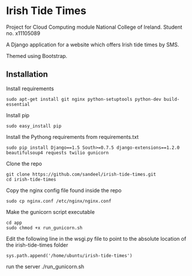 Irish Tide Times
==================

Project for Cloud Computing module National College of Ireland. Student no. x11105089

A Django application for a website which offers Irish tide times by SMS.

Themed using Bootstrap.

Installation
------------

Install requirements

    sudo apt-get install git nginx python-setuptools python-dev build-essential

Install pip

    sudo easy_install pip

Install the Pythong requirements from requirements.txt

    sudo pip install Django==1.5 South>=0.7.5 django-extensions==1.2.0 beautifulsoup4 requests twilio gunicorn

Clone the repo

    git clone https://github.com/sandeel/irish-tide-times.git
    cd irish-tide-times

Copy the nginx config file found inside the repo

    sudo cp nginx.conf /etc/nginx/nginx.conf

Make the gunicorn script executable

    cd app
    sudo chmod +x run_gunicorn.sh 

Edit the following line in the wsgi.py file to point to the absolute location of the irish-tide-times folder

    sys.path.append('/home/ubuntu/irish-tide-times')

run the server
    ./run_gunicorn.sh


